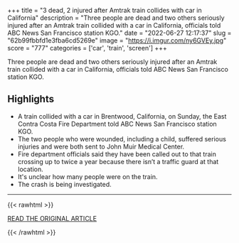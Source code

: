 +++
title = "3 dead, 2 injured after Amtrak train collides with car in California"
description = "Three people are dead and two others seriously injured after an Amtrak train collided with a car in California, officials told ABC News San Francisco station KGO."
date = "2022-06-27 12:17:37"
slug = "62b99fbbfd1e3fba6cd5269e"
image = "https://i.imgur.com/ny6GVEy.jpg"
score = "777"
categories = ['car', 'train', 'screen']
+++

Three people are dead and two others seriously injured after an Amtrak train collided with a car in California, officials told ABC News San Francisco station KGO.

## Highlights

- A train collided with a car in Brentwood, California, on Sunday, the East Contra Costa Fire Department told ABC News San Francisco station KGO.
- The two people who were wounded, including a child, suffered serious injuries and were both sent to John Muir Medical Center.
- Fire department officials said they have been called out to that train crossing up to twice a year because there isn’t a traffic guard at that location.
- It's unclear how many people were on the train.
- The crash is being investigated.

---

{{< rawhtml >}}
  <p class="article-category">
    <a target="_blank" href="https://abcnews.go.com/US/dead-injured-amtrak-collision-report/story?id=85761564">READ THE ORIGINAL ARTICLE</a>
  </p>
{{< /rawhtml >}}
